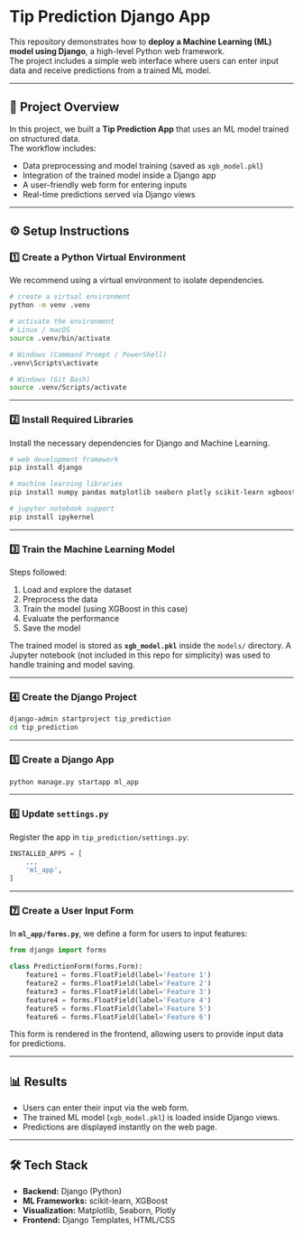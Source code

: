 # Tip Prediction Django App

This repository demonstrates how to **deploy a Machine Learning (ML) model using Django**, a high-level Python web framework.  
The project includes a simple web interface where users can enter input data and receive predictions from a trained ML model.

---

## 🚀 Project Overview
In this project, we built a **Tip Prediction App** that uses an ML model trained on structured data.  
The workflow includes:
- Data preprocessing and model training (saved as `xgb_model.pkl`)
- Integration of the trained model inside a Django app
- A user-friendly web form for entering inputs
- Real-time predictions served via Django views

---

## ⚙️ Setup Instructions

### 1️⃣ Create a Python Virtual Environment
We recommend using a virtual environment to isolate dependencies.

```bash
# create a virtual environment
python -m venv .venv

# activate the environment
# Linux / macOS
source .venv/bin/activate

# Windows (Command Prompt / PowerShell)
.venv\Scripts\activate

# Windows (Git Bash)
source .venv/Scripts/activate
````

---

### 2️⃣ Install Required Libraries

Install the necessary dependencies for Django and Machine Learning.

```bash
# web development framework
pip install django

# machine learning libraries
pip install numpy pandas matplotlib seaborn plotly scikit-learn xgboost

# jupyter notebook support
pip install ipykernel
```

---

### 3️⃣ Train the Machine Learning Model

Steps followed:

1. Load and explore the dataset
2. Preprocess the data
3. Train the model (using XGBoost in this case)
4. Evaluate the performance
5. Save the model

The trained model is stored as **`xgb_model.pkl`** inside the `models/` directory.
A Jupyter notebook (not included in this repo for simplicity) was used to handle training and model saving.

---

### 4️⃣ Create the Django Project

```bash
django-admin startproject tip_prediction
cd tip_prediction
```

---

### 5️⃣ Create a Django App

```bash
python manage.py startapp ml_app
```

---

### 6️⃣ Update `settings.py`

Register the app in `tip_prediction/settings.py`:

```python
INSTALLED_APPS = [
    ...
    'ml_app',
]
```

---

### 7️⃣ Create a User Input Form

In **`ml_app/forms.py`**, we define a form for users to input features:

```python
from django import forms

class PredictionForm(forms.Form):
    feature1 = forms.FloatField(label='Feature 1')
    feature2 = forms.FloatField(label='Feature 2')
    feature3 = forms.FloatField(label='Feature 3')
    feature4 = forms.FloatField(label='Feature 4')
    feature5 = forms.FloatField(label='Feature 5')
    feature6 = forms.FloatField(label='Feature 6')
```

This form is rendered in the frontend, allowing users to provide input data for predictions.

---

## 📊 Results

* Users can enter their input via the web form.
* The trained ML model (`xgb_model.pkl`) is loaded inside Django views.
* Predictions are displayed instantly on the web page.

---

## 🛠️ Tech Stack

* **Backend:** Django (Python)
* **ML Frameworks:** scikit-learn, XGBoost
* **Visualization:** Matplotlib, Seaborn, Plotly
* **Frontend:** Django Templates, HTML/CSS
